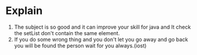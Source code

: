 # Explain

1. The subject is so good and it can improve your skill for java and It check the setList don't contain the same
   element.
2. If you do some wrong thing and you don't let you go away and go back you will be found the person wait for you
   always.(iost)
